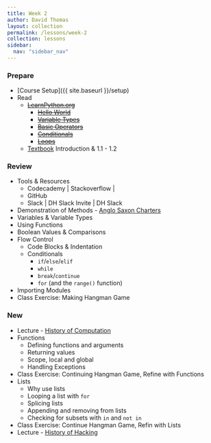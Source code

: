 ```yaml
---
title: Week 2
author: David Thomas
layout: collection
permalink: /lessons/week-2
collection: lessons
sidebar:
  nav: "sidebar_nav"
---
```


### Prepare

- [Course Setup]({{ site.baseurl }}/setup)
- Read
    - ~~[LearnPython.org](https://www.learnpython.org/)~~
        - ~~[Hello World](https://www.learnpython.org/en/Hello%2C_World%21)~~
        - ~~[Variable Types](https://www.learnpython.org/en/Variables_and_Types)~~
        - ~~[Basic Operators](https://www.learnpython.org/en/Basic_Operators)~~
        - ~~[Conditionals](https://www.learnpython.org/en/Conditions)~~
        - ~~[Loops](https://www.learnpython.org/en/Loops)~~
    - [Textbook](https://automatetheboringstuff.com/) Introduction & 1.1 - 1.2

### Review

- Tools & Resources
    - Codecademy | Stackoverflow |
    - GitHub
    - Slack | DH Slack Invite | DH Slack
- Demonstration of Methods - [Anglo Saxon Charters](https://github.com/thePortus/asc-analysis)
- Variables & Variable Types
- Using Functions
- Boolean Values & Comparisons
- Flow Control
    - Code Blocks & Indentation
    - Conditionals
        - `if`/`else`/`elif`
        - `while`
        - `break`/`continue`
        - `for` (and the `range()` function)
- Importing Modules
- Class Exercise: Making Hangman Game

### New

- Lecture - [History of Computation](https://theportus.github.io/presentations/usf-dh-computer-history.html#/)
- Functions
    - Defining functions and arguments
    - Returning values
    - Scope, local and global
    - Handling Exceptions
- Class Exercise: Continuing Hangman Game, Refine with Functions
- Lists
    - Why use lists
    - Looping a list with `for`
    - Splicing lists
    - Appending and removing from lists
    - Checking for subsets with `in` and `not in`
- Class Exercise: Continue Hangman Game, Refin with Lists
- Lecture - [History of Hacking](https://theportus.github.io/presentations/usf-dh-history-of-hacking.html#/)
